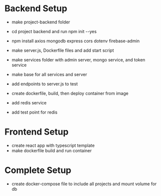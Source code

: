 # Backend Setup
- make project-backend folder
- cd project backend and run npm init --yes
- npm install axios mongodb express cors dotenv firebase-admin
- make server.js, Dockerfile files and add start script
- make services folder with admin server, mongo service, and token service
- make base for all services and server
- add endpoints to server.js to test
- create dockerfile, build, then deploy container from image

- add redis service
- add test point for redis

# Frontend Setup
- create react app with typescript template
- make dockerfile build and run container

# Complete Setup
- create docker-compose file to include all projects and mount volume for db
